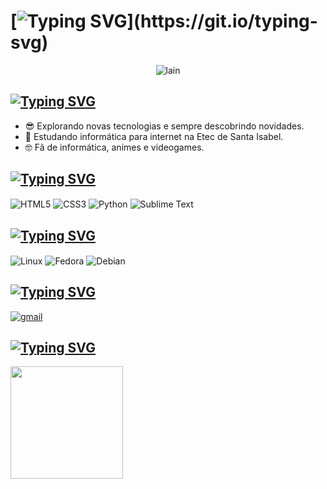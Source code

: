 # [![Typing SVG](https://readme-typing-svg.demolab.com?font=Silkscreen&size=30&pause=1000&color=F7F7F7&vCenter=true&width=450&height=60&lines=Hello%2C+Gustavo+is+here!;Ol%C3%A1%2C+Gustavo+est%C3%A1+aqui!)](https://git.io/typing-svg)

<div align="center">
	<img alt="lain" src="https://github.com/user-attachments/assets/0d77c27a-ca0a-47e1-92a6-3816e4b9ac49">
</div>

## [![Typing SVG](https://readme-typing-svg.demolab.com?font=Silkscreen&size=30&pause=1000&color=F7F7F7&vCenter=true&width=450&height=60&lines=About+me;Sobre+mim)](https://git.io/typing-svg)

- 😎 Explorando novas tecnologias e sempre descobrindo novidades.
- 📕 Estudando informática para internet na Etec de Santa Isabel.
- 🤓 Fã de informática, animes e videogames.

## [![Typing SVG](https://readme-typing-svg.demolab.com?font=Silkscreen&size=30&pause=1000&color=F7F7F7&vCenter=true&width=500&height=60&lines=Languages+%26+Tools;Linguagens+%26+Ferramentas)](https://git.io/typing-svg)

<div style="display: inline_block">
    <img align="center" alt="HTML5" src="https://img.shields.io/badge/HTML5-E34F26?style=for-the-badge&logo=html5&logoColor=white" />  
    <img align="center" alt="CSS3" src="https://img.shields.io/badge/CSS3-1572B6?style=for-the-badge&logo=css3&logoColor=white" />
    <img align="center" alt="Python" src="https://img.shields.io/badge/Python-3776AB?style=for-the-badge&logo=python&logoColor=white" />
    <img align="center" alt="Sublime Text" src="https://img.shields.io/badge/sublime_text-%23575757.svg?&style=for-the-badge&logo=sublime-text&logoColor=important">
</div>

## [![Typing SVG](https://readme-typing-svg.demolab.com?font=Silkscreen&size=30&pause=1000&color=F7F7F7&vCenter=true&width=500&height=60&lines=Working+environment;Ambiente+de+trabalho)](https://git.io/typing-svg)

<div style="display: inline_block">
	<img align="center" alt="Linux" src="https://img.shields.io/badge/Linux-FCC624?style=for-the-badge&logo=linux&logoColor=black">
	<img align="center" alt="Fedora" src="https://img.shields.io/badge/Fedora-294172?style=for-the-badge&logo=fedora&logoColor=white">
	<img align="center" alt="Debian" src="https://img.shields.io/badge/Debian-A81D33?style=for-the-badge&logo=debian&logoColor=white">
</div>

## [![Typing SVG](https://readme-typing-svg.demolab.com?font=Silkscreen&size=30&pause=1000&color=F7F7F7&vCenter=true&width=500&height=60&lines=Where+to+contact;Onde+entrar+em+contato)](https://git.io/typing-svg)

<div style="display: inline_block">
	<a href="mailto:gustavoppietrosantana@gmail.com">
		<img align="center" alt="gmail" src="https://img.shields.io/badge/Gmail-D14836?style=for-the-badge&logo=gmail&logoColor=white">
	</a>
</div>

## [![Typing SVG](https://readme-typing-svg.demolab.com?font=Silkscreen&size=30&pause=1000&color=F7F7F7&vCenter=true&width=500&height=60&lines=GitHub+Stats;Estat%C3%ADsticas+do+GitHub)](https://git.io/typing-svg)

<div>
	<a href="https://github.com/guto-off" title="Perfil do Gustavo">
 		<img height="180em" src="https://github-readme-stats.vercel.app/api?username=guto-off&theme=omni&show_icons=true"/>
	</a>
</div>																										
